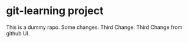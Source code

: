 # git-learning project
This is a dummy rapo.
Some changes.
Third Change.
Third Change from github UI.

